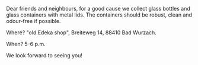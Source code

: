 Dear friends and neighbours,
for a good cause we collect glass bottles and glass containers with metal lids.
The containers should be robust, clean and odour-free if possible.

Where?
"old Edeka shop", Breiteweg 14, 88410 Bad Wurzach. 

When?
5-6 p.m.

We look forward to seeing you!
